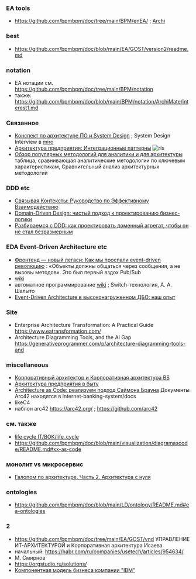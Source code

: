 ### EA tools
- https://github.com/bpmbpm/doc/tree/main/BPM/enEA/ ; [Archi](https://github.com/bpmbpm/doc/tree/main/BPM/enEA/Archi)
### best
- https://github.com/bpmbpm/doc/blob/main/EA/GOST/version2/readme.md
### notation
- EA нотации см. https://github.com/bpmbpm/doc/tree/main/BPM/notation
- также: https://github.com/bpmbpm/doc/blob/main/BPM/notation/ArchiMate/interest1.md 
  
### Связанное
- [Конспект по архитектуре ПО и System Design](https://habr.com/ru/articles/888202/) ; System Design Interview в [miro](https://miro.com/app/board/uXjVLw0JIYw=/)
- [Архитектура предприятия: Интеграционные паттерны](https://habr.com/ru/companies/otus/articles/891866/)
  ![ris](https://habrastorage.org/r/w1560/getpro/habr/upload_files/00a/78c/ea1/00a78cea1ea035790534caa8a30c26d5.png)
- [Обзор популярных методологий для аналитики и для архитектуры](https://habr.com/ru/articles/892068/) таблица, сравнивающая аналитические методологии по ключевым характеристикам, Сравнительный анализ архитектурных методологий

### DDD etc
- [Связывая Контексты: Руководство по Эффективному Взаимодействию](https://habr.com/ru/articles/892250/)
- [Domain-Driven Design: чистый подход к проектированию бизнес-логики](https://habr.com/ru/companies/vktech/articles/913886/)
- [Разбираемся с DDD: как проектировать доменный агрегат, чтобы он не стал безразмерным](https://habr.com/ru/articles/954688/)
### EDA Event-Driven Architecture etc
- [Фронтенд — новый легаси: Как мы проспали event-driven революцию](https://habr.com/ru/articles/906800/) :  «Объекты должны общаться через сообщения, а не вызовы методов». Это был первый вздох Pub/Sub
- [wiki](https://ru.wikipedia.org/wiki/%D0%A1%D0%BE%D0%B1%D1%8B%D1%82%D0%B8%D0%B9%D0%BD%D0%BE-%D0%BE%D1%80%D0%B8%D0%B5%D0%BD%D1%82%D0%B8%D1%80%D0%BE%D0%B2%D0%B0%D0%BD%D0%BD%D0%B0%D1%8F_%D0%B0%D1%80%D1%85%D0%B8%D1%82%D0%B5%D0%BA%D1%82%D1%83%D1%80%D0%B0)
- автоматное программирование [wiki](https://ru.wikipedia.org/wiki/%D0%90%D0%B2%D1%82%D0%BE%D0%BC%D0%B0%D1%82%D0%BD%D0%BE%D0%B5_%D0%BF%D1%80%D0%BE%D0%B3%D1%80%D0%B0%D0%BC%D0%BC%D0%B8%D1%80%D0%BE%D0%B2%D0%B0%D0%BD%D0%B8%D0%B5) ;  Switch-технология, А. А. Шалыто
- [Event-Driven Architecture в высоконагруженном ДБО: наш опыт](https://habr.com/ru/companies/otpbank/articles/943980/)
  
### Site
- Enterprise Architecture Transformation: A Practical Guide https://www.eatransformation.com/
- Architecture Diagramming Tools, and the AI Gap https://generativeprogrammer.com/p/architecture-diagramming-tools-and

### miscellaneous
- [Корпоративный архитектор и Корпоративная архитектура BS](https://www.businessstudio.ru/articles/article/korporativnyy_arkhitektor_i_korporativnaya_arkhite/)
- [Архитектура предприятия в быту](https://aeshnik.livejournal.com/48400.html)
- [Architecture as Code: реализуем подход Саймона Брауна](https://habr.com/ru/articles/759820/) Документы Arc42 находятся в internet-banking-system/docs
- likeC4
- наблон arc42 https://arc42.org/ ; https://github.com/arc42 
### см. также
- [life cycle IT/BOK/life_cycle](https://github.com/bpmbpm/doc/tree/main/IT/BOK/life_cycle)
- https://github.com/bpmbpm/doc/blob/main/visualization/diagramascode/README.md#xx-as-code
### монолит vs микросервис
- [Галопом по архитектуре. Часть 2. Архитектура с нуля](https://habr.com/ru/articles/919368/)

### ontologies
- https://github.com/bpmbpm/doc/blob/main/LD/ontology/README.md#ea-ontologies


### 2
- https://github.com/bpmbpm/doc/tree/main/EA/GOST/vnd УПРАВЛЕНИЕ ИТ-АРХИТЕКТУРОЙ и Корпоративная архитектура Исаева
- начальный: https://habr.com/ru/companies/usetech/articles/954634/
- М. Смирнов 
- https://orgstudio.ru/solutions/
- [Компонентная модель бизнеса компании "ІВМ"](https://studme.org/87174/ekonomika/vosmiprotsessnaya_model_predpriyatiya)
